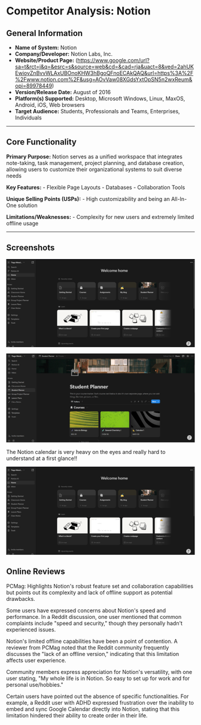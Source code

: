 # Competitor Analysis: Notion
## General Information
- **Name of System:** Notion
- **Company/Developer:** Notion Labs, Inc.
- **Website/Product Page:** (https://www.google.com/url?sa=t&rct=j&q=&esrc=s&source=web&cd=&cad=rja&uact=8&ved=2ahUKEwiovZnBvvWLAxUBOnoKHW3hBgoQFnoECAkQAQ&url=https%3A%2F%2Fwww.notion.com%2F&usg=AOvVaw08XGdsYxtOpSN5n2wxReum&opi=89978449)
- **Version/Release Date:** August of 2016
- **Platform(s) Supported:** Desktop, Microsoft Windows, Linux, MaxOS, Android, iOS, Web browsers
- **Target Audience:** Students, Professionals and Teams, Enterprises, Individuals

--- 
## Core Functionality

**Primary Purpose:** Notion serves as a unified workspace that integrates note-taking, task management, project planning, and database creation, allowing users to customize their organizational systems to suit diverse needs

**Key Features:** - Flexible Page Layouts - Databases - Collaboration Tools

**Unique Selling Points (USPs):** - High customizability and being an All-In-One solution

**Limitations/Weaknesses:** - Complexity for new users and extremely limited offline usage

---

## Screenshots
![Screenshot of Notion](NotionScreenshots/proof1.png)

![Screenshot of Notion](NotionScreenshots/proof2.png)

The Notion calendar is very heavy on the eyes and really hard to understand at a first glance!!

![Screenshot of Notion](NotionScreenshots/proof1.png)


## Online Reviews
PCMag: Highlights Notion's robust feature set and collaboration capabilities but points out its complexity and lack of offline support as potential drawbacks.

Some users have expressed concerns about Notion's speed and performance. In a Reddit discussion, one user mentioned that common complaints include "speed and security," though they personally hadn't experienced issues.

Notion's limited offline capabilities have been a point of contention. A reviewer from PCMag noted that the Reddit community frequently discusses the "lack of an offline version," indicating that this limitation affects user experience.

Community members express appreciation for Notion's versatility, with one user stating, "My whole life is in Notion. So easy to set up for work and for personal use/hobbies."

Certain users have pointed out the absence of specific functionalities. For example, a Reddit user with ADHD expressed frustration over the inability to embed and sync Google Calendar directly into Notion, stating that this limitation hindered their ability to create order in their life.